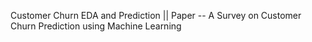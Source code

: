 Customer Churn EDA and Prediction || Paper -- A Survey on Customer Churn Prediction using Machine Learning 
